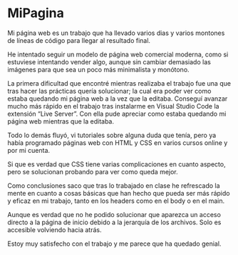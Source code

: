 # MiPagina


Mi página web es un trabajo que ha llevado varios dias y varios montones de líneas de código para llegar al resultado final. 

He intentado seguir un modelo de página web comercial moderna, como si estuviese intentando vender algo, aunque sin cambiar demasiado las imágenes para que sea un poco más minimalista y monótono. 

La primera dificultad que encontré mientras realizaba el trabajo fue una que tras hacer las prácticas quería solucionar; la cual era poder ver como estaba quedando mi página web a la vez que la editaba. Conseguí avanzar mucho más rápido en el trabajo tras instalarme en Visual Studio Code la extensión “Live Server”. Con ella pude apreciar como estaba quedando mi página web mientras que la editaba. 

Todo lo demás fluyó, vi tutoriales sobre alguna duda que tenía, pero ya había programado páginas web con HTML y CSS en varios cursos online y por mi cuenta. 

Si que es verdad que CSS tiene varias complicaciones en cuanto aspecto, pero se solucionan probando para ver como queda mejor. 

Como conclusiones saco que tras lo trabajado en clase he refrescado la mente en cuanto a cosas básicas que han hecho que pueda ser más rápido y eficaz en mi trabajo, tanto en los headers como en el body o en el main. 

Aunque es verdad que no he podido solucionar que aparezca un acceso directo a la página de inicio debido a la jerarquía de los archivos. Solo es accesible volviendo hacia atrás. 

Estoy muy satisfecho con el trabajo y me parece que ha quedado genial. 
